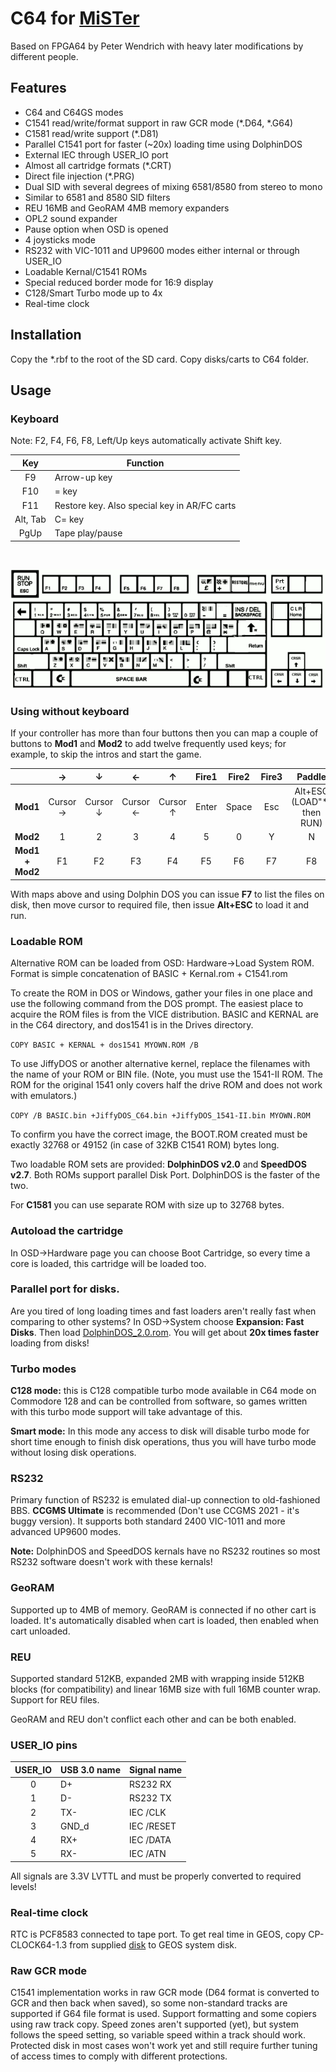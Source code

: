 # C64 for [MiSTer](https://github.com/MiSTer-devel/Main_MiSTer/wiki)

Based on FPGA64 by Peter Wendrich with heavy later modifications by different people.

## Features
- C64 and C64GS modes
- C1541 read/write/format support in raw GCR mode (*.D64, *.G64)
- C1581 read/write support (*.D81)
- Parallel C1541 port for faster (~20x) loading time using DolphinDOS
- External IEC through USER_IO port
- Almost all cartridge formats (*.CRT)
- Direct file injection (*.PRG)
- Dual SID with several degrees of mixing 6581/8580 from stereo to mono
- Similar to 6581 and 8580 SID filters
- REU 16MB and GeoRAM 4MB memory expanders
- OPL2 sound expander
- Pause option when OSD is opened
- 4 joysticks mode
- RS232 with VIC-1011 and UP9600 modes either internal or through USER_IO
- Loadable Kernal/C1541 ROMs
- Special reduced border mode for 16:9 display
- C128/Smart Turbo mode up to 4x
- Real-time clock

## Installation
Copy the *.rbf to the root of the SD card. Copy disks/carts to C64 folder.

## Usage

### Keyboard
Note: F2, F4, F6, F8, Left/Up keys automatically activate Shift key.

| Key       | Function                                     |
|:---------:|----------------------------------------------|
| F9        | Arrow-up key                                 |
| F10       | = key                                        |
| F11       | Restore key. Also special key in AR/FC carts |
| Alt, Tab  | C= key                                       |
| PgUp      | Tape play/pause                              |
<br>

![keyboard-mapping](https://github.com/mister-devel/C64_MiSTer/blob/master/keymap.gif)

### Using without keyboard
If your controller has more than four buttons then you can map a couple of buttons to **Mod1** and **Mod2** to add twelve frequently used keys; for example, to skip the intros and start the game.

|                       | →           | ↓           | ←           | ↑           | Fire1    | Fire2   | Fire3   | Paddle                      |
|:---------------------:|:-----------:|:-----------:|:-----------:|:-----------:|:--------:|:-------:|:-------:|:---------------------------:|
| **Mod1**              | Cursor<br>→ | Cursor<br>↓ | Cursor<br>← | Cursor<br>↑ | Enter    | Space   | Esc     | Alt+ESC (LOAD"*" then RUN)  |
| **Mod2**              | 1           | 2           | 3           | 4           | 5        | 0       | Y       | N                           |
| **Mod1 + Mod2**       | F1          | F2          | F3          | F4          | F5       | F6      | F7      | F8                          |

With maps above and using Dolphin DOS you can issue **F7** to list the files on disk, then move cursor to required file, then issue **Alt+ESC** to load it and run.

### Loadable ROM
Alternative ROM can be loaded from OSD: Hardware->Load System ROM.
Format is simple concatenation of BASIC + Kernal.rom + C1541.rom

To create the ROM in DOS or Windows, gather your files in one place and use the following command from the DOS prompt. 
The easiest place to acquire the ROM files is from the VICE distribution. BASIC and KERNAL are in the C64 directory,
and dos1541 is in the Drives directory.

`COPY BASIC + KERNAL + dos1541 MYOWN.ROM /B`

To use JiffyDOS or another alternative kernel, replace the filenames with the name of your ROM or BIN file. (Note, you must use the 1541-II ROM. The ROM for the original 1541 only covers half the drive ROM and does not work with emulators.)

`COPY /B BASIC.bin +JiffyDOS_C64.bin +JiffyDOS_1541-II.bin MYOWN.ROM`

To confirm you have the correct image, the BOOT.ROM created must be exactly 32768 or 49152 (in case of 32KB C1541 ROM) bytes long. 

Two loadable ROM sets are provided: **DolphinDOS v2.0** and **SpeedDOS v2.7**. Both ROMs support parallel Disk Port. DolphinDOS is the faster of the two.

For **C1581** you can use separate ROM with size up to 32768 bytes.

### Autoload the cartridge
In OSD->Hardware page you can choose Boot Cartridge, so every time a core is loaded, this cartridge will be loaded too.

### Parallel port for disks.
Are you tired of long loading times and fast loaders aren't really fast when comparing to other systems? 
In OSD->System choose **Expansion: Fast Disks**. Then load [DolphinDOS_2.0.rom](releases/DolphinDOS_2.0.rom). You will get about **20x times faster** loading from disks!

### Turbo modes

**C128 mode:** this is C128 compatible turbo mode available in C64 mode on Commodore 128 and can be controlled from software, so games written with this turbo mode support will take advantage of this.

**Smart mode:** In this mode any access to disk will disable turbo mode for short time enough to finish disk operations, thus you will have turbo mode without losing disk operations.

### RS232

Primary function of RS232 is emulated dial-up connection to old-fashioned BBS. **CCGMS Ultimate** is recommended (Don't use CCGMS 2021 - it's buggy version). It supports both standard 2400 VIC-1011 and more advanced UP9600 modes.

**Note:** DolphinDOS and SpeedDOS kernals have no RS232 routines so most RS232 software doesn't work with these kernals!

### GeoRAM
Supported up to 4MB of memory. GeoRAM is connected if no other cart is loaded. It's automatically disabled when cart is loaded, then enabled when cart unloaded.

### REU
Supported standard 512KB, expanded 2MB with wrapping inside 512KB blocks (for compatibility) and linear 16MB size with full 16MB counter wrap.
Support for REU files.

GeoRAM and REU don't conflict each other and can be both enabled.

### USER_IO pins

| USER_IO | USB 3.0 name | Signal name |
|:-------:|:-------------|:------------|
|   0     |    D+        | RS232 RX    |
|   1     |    D-        | RS232 TX    |
|   2     |    TX-       | IEC /CLK    |
|   3     |    GND_d     | IEC /RESET  |
|   4     |    RX+       | IEC /DATA   |
|   5     |    RX-       | IEC /ATN    |

All signals are 3.3V LVTTL and must be properly converted to required levels!

### Real-time clock

RTC is PCF8583 connected to tape port.
To get real time in GEOS, copy CP-CLOCK64-1.3 from supplied [disk](https://github.com/mister-devel/C64_MiSTer/blob/master/releases/CP-ClockF83_1.3.D64) to GEOS system disk.

### Raw GCR mode

C1541 implementation works in raw GCR mode (D64 format is converted to GCR and then back when saved), so some non-standard tracks are supported if G64 file format is used. Support formatting and some copiers using raw track copy. Speed zones aren't supported (yet), but system follows the speed setting, so variable speed within a track should work.
Protected disk in most cases won't work yet and still require further tuning of access times to comply with different protections.

